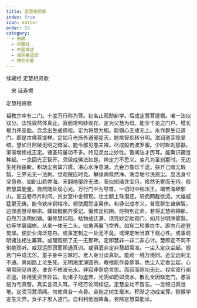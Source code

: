 ```yaml
---
title: 定慧相资歌
index: true
icon: editor
order: 53
category:
  - 佛藏
  - 续藏经
  - 中国撰述
  - 诸宗著述部
  - 禅宗杂著
---
```


续藏经   定慧相资歌  

　宋 延寿撰  

定慧相资歌  

祖教宗中有二门。十度万行称为尊。初名止观助新学。后成定慧菩提根。唯一法似双分。法性寂然体真止。寂而常照妙观存。定为父慧为母。能孕千圣之门户。增长根力养圣胎。念念出生成佛祖。定为将慧为相。能弼心王成无上。永作群生证道门。即是古佛菩提样。定如月光烁外道邪星灭。能挑智炬转分明。滋润道芽除爱结。慧如日照破无明之暗室。能令邪见愚夫禅。尽成般若波罗蜜。少时默剎那静。渐渐增修成正定。诸圣较量功不多。终见灵台之妙性。瞥闻法才历耳。能熏识藏觉种起。一念回光正智开。须臾成佛法如是。禅定力不思义。变凡为圣剎那时。无边生死根由断。积劫尘劳巢穴隳。湛心水净意湛。光吞万像烁千途。抉开己眼无瑕翳。三界元无一法拘。觉观贼应时克。攀缘病倐然净。荡念垢兮洗惑尘。显法身兮坚慧命。如断山若停海。天翻地覆终无改。莹似琉璃含宝月。倐然无寄而无待。般若慧莫能量。自然随处现心光。万行门中为导首。一切时中称法王。竭苦海碎邪山。妄云卷尽片时间。贫女室中金顿现。壮士额上珠潜还。斩痴网截欲流。大雄威猛更无俦。能令铁床铜柱冷。顿使魔怨业果休。和诤讼成孝义。普现群生诸佛智。边邪恶慧尽朝宗。蝼蚁鲲鹏齐受记。偏修定纯阴。烂物刳正命。若将正慧照禅那。自然万法明如镜。偏修慧纯阳。枯物成迂滞。须凭妙定助观门。如月分明除雾翳。劝等学莫偏修。从来一体无二头。似禽两翼飞空界。如车二轮乘白牛。即向凡途登觉岸。便於业海泛慈舟。或事定制之一处无不竟。或理定唯当直下观心性。或事观明诸法相生筹算。或理观顿了无一无那畔。定即慧非一非二非心计。慧即定不同不别绝观听。或双运即寂而照通真训。或俱泯非定非慧超常准。一尘入定众尘起。般若门中成法尔。童子身中三昧时。老人身分谈真轨。能观一境万境同。近尘远剎无不通。真如路上论生死。无明海里演圆宗。眼根能作鼻佛事。色尘入定香尘起。心境常同见自差。谁言不修波元水。非寂非照绝言思。而寂而照功无比。权实双行阐正途。体用更资含妙旨。劝诸子勿虚弃。光阴如箭如流水。散乱全因缺定门。愚盲祇为亏真智。真实言须入耳。千经万论同标记。定慧全功不暂忘。一念顿归真觉地。定须习慧须闻。勿使灵台一点昏。合抱之树生毫末。积渐之功成宝尊。猕猴学定生天界。女子才思入道门。自利利他因果备。若除定慧莫能论。  
